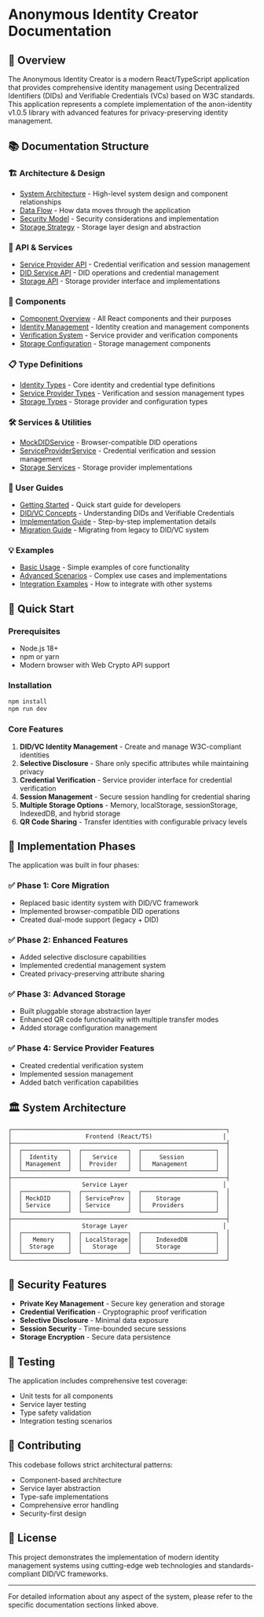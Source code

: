 # Anonymous Identity Creator Documentation

## 🎯 Overview

The Anonymous Identity Creator is a modern React/TypeScript application that provides comprehensive identity management using Decentralized Identifiers (DIDs) and Verifiable Credentials (VCs) based on W3C standards. This application represents a complete implementation of the anon-identity v1.0.5 library with advanced features for privacy-preserving identity management.

## 📚 Documentation Structure

### 🏗️ Architecture & Design
- [System Architecture](architecture/system-architecture.md) - High-level system design and component relationships
- [Data Flow](architecture/data-flow.md) - How data moves through the application
- [Security Model](architecture/security-model.md) - Security considerations and implementation
- [Storage Strategy](architecture/storage-strategy.md) - Storage layer design and abstraction

### 🔧 API & Services
- [Service Provider API](api/service-provider-api.md) - Credential verification and session management
- [DID Service API](api/did-service-api.md) - DID operations and credential management
- [Storage API](api/storage-api.md) - Storage provider interface and implementations

### 🧩 Components
- [Component Overview](components/component-overview.md) - All React components and their purposes
- [Identity Management](components/identity-management.md) - Identity creation and management components
- [Verification System](components/verification-system.md) - Service provider and verification components
- [Storage Configuration](components/storage-configuration.md) - Storage management components

### 📋 Type Definitions
- [Identity Types](types/identity-types.md) - Core identity and credential type definitions
- [Service Provider Types](types/service-provider-types.md) - Verification and session management types
- [Storage Types](types/storage-types.md) - Storage provider and configuration types

### 🛠️ Services & Utilities
- [MockDIDService](services/mock-did-service.md) - Browser-compatible DID operations
- [ServiceProviderService](services/service-provider-service.md) - Credential verification and session management
- [Storage Services](services/storage-services.md) - Storage provider implementations

### 📖 User Guides
- [Getting Started](guides/getting-started.md) - Quick start guide for developers
- [DID/VC Concepts](guides/did-vc-concepts.md) - Understanding DIDs and Verifiable Credentials
- [Implementation Guide](guides/implementation-guide.md) - Step-by-step implementation details
- [Migration Guide](guides/migration-guide.md) - Migrating from legacy to DID/VC system

### 💡 Examples
- [Basic Usage](examples/basic-usage.md) - Simple examples of core functionality
- [Advanced Scenarios](examples/advanced-scenarios.md) - Complex use cases and implementations
- [Integration Examples](examples/integration-examples.md) - How to integrate with other systems

## 🚀 Quick Start

### Prerequisites
- Node.js 18+
- npm or yarn
- Modern browser with Web Crypto API support

### Installation
```bash
npm install
npm run dev
```

### Core Features
1. **DID/VC Identity Management** - Create and manage W3C-compliant identities
2. **Selective Disclosure** - Share only specific attributes while maintaining privacy
3. **Credential Verification** - Service provider interface for credential verification
4. **Session Management** - Secure session handling for credential sharing
5. **Multiple Storage Options** - Memory, localStorage, sessionStorage, IndexedDB, and hybrid storage
6. **QR Code Sharing** - Transfer identities with configurable privacy levels

## 🔄 Implementation Phases

The application was built in four phases:

### ✅ Phase 1: Core Migration
- Replaced basic identity system with DID/VC framework
- Implemented browser-compatible DID operations
- Created dual-mode support (legacy + DID)

### ✅ Phase 2: Enhanced Features
- Added selective disclosure capabilities
- Implemented credential management system
- Created privacy-preserving attribute sharing

### ✅ Phase 3: Advanced Storage
- Built pluggable storage abstraction layer
- Enhanced QR code functionality with multiple transfer modes
- Added storage configuration management

### ✅ Phase 4: Service Provider Features
- Created credential verification system
- Implemented session management
- Added batch verification capabilities

## 🏛️ System Architecture

```
┌─────────────────────────────────────────────────────────────┐
│                     Frontend (React/TS)                    │
├─────────────────────────────────────────────────────────────┤
│  ┌─────────────┐  ┌─────────────┐  ┌─────────────────────┐  │
│  │  Identity   │  │   Service   │  │     Session         │  │
│  │ Management  │  │  Provider   │  │   Management        │  │
│  └─────────────┘  └─────────────┘  └─────────────────────┘  │
├─────────────────────────────────────────────────────────────┤
│                    Service Layer                           │
│  ┌─────────────┐  ┌─────────────┐  ┌─────────────────────┐  │
│  │ MockDID     │  │ ServiceProv │  │    Storage          │  │
│  │ Service     │  │ Service     │  │   Providers         │  │
│  └─────────────┘  └─────────────┘  └─────────────────────┘  │
├─────────────────────────────────────────────────────────────┤
│                    Storage Layer                           │
│  ┌─────────────┐  ┌─────────────┐  ┌─────────────────────┐  │
│  │   Memory    │  │ LocalStorage│  │    IndexedDB        │  │
│  │  Storage    │  │   Storage   │  │    Storage          │  │
│  └─────────────┘  └─────────────┘  └─────────────────────┘  │
└─────────────────────────────────────────────────────────────┘
```

## 🔐 Security Features

- **Private Key Management** - Secure key generation and storage
- **Credential Verification** - Cryptographic proof verification
- **Selective Disclosure** - Minimal data exposure
- **Session Security** - Time-bounded secure sessions
- **Storage Encryption** - Secure data persistence

## 🧪 Testing

The application includes comprehensive test coverage:
- Unit tests for all components
- Service layer testing
- Type safety validation
- Integration testing scenarios

## 📝 Contributing

This codebase follows strict architectural patterns:
- Component-based architecture
- Service layer abstraction
- Type-safe implementations
- Comprehensive error handling
- Security-first design

## 📄 License

This project demonstrates the implementation of modern identity management systems using cutting-edge web technologies and standards-compliant DID/VC frameworks.

---

For detailed information about any aspect of the system, please refer to the specific documentation sections linked above.